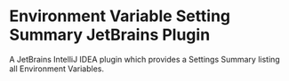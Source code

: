 # Environment Variable Setting Summary JetBrains Plugin
A JetBrains IntelliJ IDEA plugin which provides a Settings Summary listing all Environment Variables.